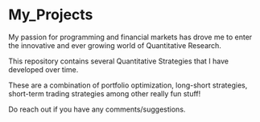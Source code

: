 # My_Projects

My passion for programming and financial markets has drove me to enter the innovative and ever growing world of Quantitative Research.

This repository contains several Quantitative Strategies that I have developed over time. 

These are a combination of portfolio optimization, long-short strategies, short-term trading strategies among other really fun stuff!

Do reach out if you have any comments/suggestions.
